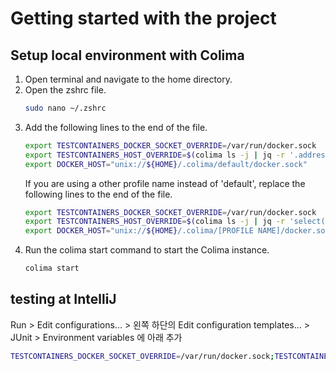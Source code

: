 # Getting started with the project

## Setup local environment with Colima

1. Open terminal and navigate to the home directory.
2. Open the zshrc file.
   ```bash
   sudo nano ~/.zshrc
   ```
3. Add the following lines to the end of the file.
   ```bash
   export TESTCONTAINERS_DOCKER_SOCKET_OVERRIDE=/var/run/docker.sock
   export TESTCONTAINERS_HOST_OVERRIDE=$(colima ls -j | jq -r '.address')
   export DOCKER_HOST="unix://${HOME}/.colima/default/docker.sock"
   ```
   If you are using a other profile name instead of 'default', replace the following lines to the end of the file.
   ```bash
   export TESTCONTAINERS_DOCKER_SOCKET_OVERRIDE=/var/run/docker.sock
   export TESTCONTAINERS_HOST_OVERRIDE=$(colima ls -j | jq -r 'select(.name == "[PORFILE NAME]") | .address')
   export DOCKER_HOST="unix://${HOME}/.colima/[PROFILE NAME]/docker.sock"
   ```
4. Run the colima start command to start the Colima instance.
   ```bash
   colima start
   ```

## testing at IntelliJ

Run > Edit configurations... > 왼쪽 하단의 Edit configuration templates... > JUnit > Environment variables 에 아래 추가

```bash
TESTCONTAINERS_DOCKER_SOCKET_OVERRIDE=/var/run/docker.sock;TESTCONTAINERS_HOST_OVERRIDE=192.168.64.3;DOCKER_HOST=unix:///Users/al02531070/.colima/default/docker.sock
```